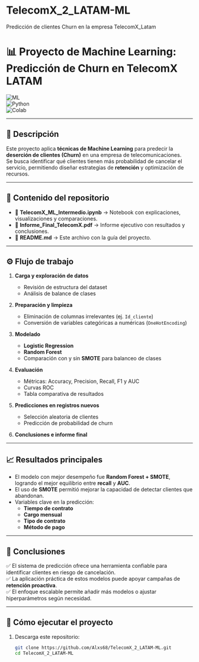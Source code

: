 # TelecomX_2_LATAM-ML
Predicción de clientes Churn  en la empresa TelecomX_Latam


# 📊 Proyecto de Machine Learning: Predicción de Churn en TelecomX LATAM  

![ML](https://img.shields.io/badge/Machine%20Learning-Churn-blue)  
![Python](https://img.shields.io/badge/Python-3.10%2B-green)  
![Colab](https://img.shields.io/badge/Google%20Colab-Ready-orange)  

---

## 📌 Descripción  

Este proyecto aplica **técnicas de Machine Learning** para predecir la **deserción de clientes (Churn)** en una empresa de telecomunicaciones.  
Se busca identificar qué clientes tienen más probabilidad de cancelar el servicio, permitiendo diseñar estrategias de **retención** y optimización de recursos.  

---

## 📂 Contenido del repositorio  

- 📒 **TelecomX_ML_Intermedio.ipynb** → Notebook con explicaciones, visualizaciones y comparaciones.  
- 📑 **Informe_Final_TelecomX.pdf** → Informe ejecutivo con resultados y conclusiones.  
- 📄 **README.md** → Este archivo con la guía del proyecto.  

---

## ⚙️ Flujo de trabajo  

1. **Carga y exploración de datos**  
   - Revisión de estructura del dataset  
   - Análisis de balance de clases  

2. **Preparación y limpieza**  
   - Eliminación de columnas irrelevantes (ej. `Id_cliente`)  
   - Conversión de variables categóricas a numéricas (`OneHotEncoding`)  

3. **Modelado**  
   - **Logistic Regression**  
   - **Random Forest**  
   - Comparación con y sin **SMOTE** para balanceo de clases  

4. **Evaluación**  
   - Métricas: Accuracy, Precision, Recall, F1 y AUC  
   - Curvas ROC  
   - Tabla comparativa de resultados  

5. **Predicciones en registros nuevos**  
   - Selección aleatoria de clientes  
   - Predicción de probabilidad de churn  

6. **Conclusiones e informe final**  

---

## 📈 Resultados principales  

- El modelo con mejor desempeño fue **Random Forest + SMOTE**, logrando el mejor equilibrio entre **recall** y **AUC**.  
- El uso de **SMOTE** permitió mejorar la capacidad de detectar clientes que abandonan.  
- Variables clave en la predicción:  
  - **Tiempo de contrato**  
  - **Cargo mensual**  
  - **Tipo de contrato**  
  - **Método de pago**  

---

## 📌 Conclusiones  

✅ El sistema de predicción ofrece una herramienta confiable para identificar clientes en riesgo de cancelación.  
✅ La aplicación práctica de estos modelos puede apoyar campañas de **retención proactiva**.  
✅ El enfoque escalable permite añadir más modelos o ajustar hiperparámetros según necesidad.  

---

## 🚀 Cómo ejecutar el proyecto  

1. Descarga este repositorio:  
   ```bash
   git clone https://github.com/Alxs68/TelecomX_2_LATAM-ML.git
   cd TelecomX_2_LATAM-ML


